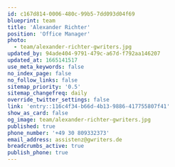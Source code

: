 ```yaml
---
id: c167d814-0006-480c-99b5-7dd093d04f69
blueprint: team
title: 'Alexander Richter'
position: 'Office Manager'
photo:
  - team/alexander-richter-gwriters.jpg
updated_by: 94ade404-9791-479c-a67d-f792aa146207
updated_at: 1665141517
use_meta_keywords: false
no_index_page: false
no_follow_links: false
sitemap_priority: '0.5'
sitemap_changefreq: daily
override_twitter_settings: false
link: 'entry::116c4f34-b66d-4b13-9886-417755807f41'
show_as_card: false
og_image: team/alexander-richter-gwriters.jpg
published: true
phone_number: '+49 30 809332373'
email_address: assistenz@gwriters.de
breadcrumbs_active: true
publish_phone: true
---
```

